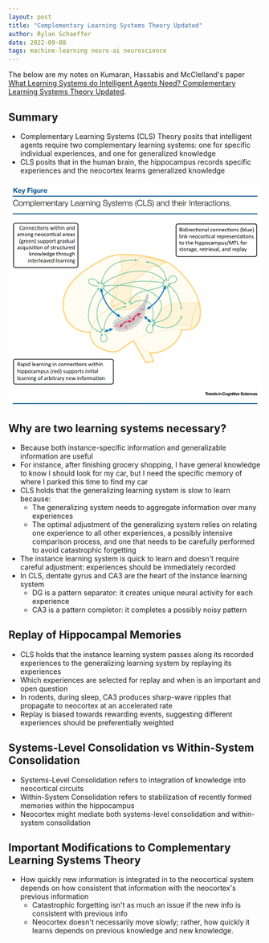 ```yaml
---
layout: post
title: "Complementary Learning Systems Theory Updated" 
author: Rylan Schaeffer
date: 2022-09-08
tags: machine-learning neuro-ai neuroscience 
---
```


The below are my notes on Kumaran, Hassabis and McClelland's paper
[What Learning Systems do Intelligent Agents Need? Complementary Learning
Systems Theory Updated](https://web.stanford.edu/~jlmcc/papers/KumaranHassabisMcC16CLSUpdate.pdf).

## Summary

- Complementary Learning Systems (CLS) Theory posits that intelligent agents require
  two complementary learning systems: one for specific individual experiences, and one
  for generalized knowledge
- CLS posits that in the human brain, the hippocampus records specific experiences
  and the neocortex learns generalized knowledge

![](2022-09-08-Complementary-Learning-Systems-Theory/img.png)


## Why are two learning systems necessary?

- Because both instance-specific information and generalizable information are useful
- For instance, after finishing grocery shopping, I have general knowledge to know I should
  look for my car, but I need the specific memory of where I parked this time to find my car
- CLS holds that the generalizing learning system is slow to learn because:
  - The generalizing system needs to aggregate information over many experiences
  - The optimal adjustment of the generalizing system relies on relating one experience
    to all other experiences, a possibly intensive comparison process, and one that needs
    to be carefully performed to avoid catastrophic forgetting 
- The instance learning system is quick to learn and doesn't require careful adjustment: experiences should be immediately recorded
- In CLS, dentate gyrus and CA3 are the heart of the instance learning system
  - DG is a pattern separator: it creates unique neural activity for each experience
  - CA3 is a pattern completor: it completes a possibly noisy pattern

## Replay of Hippocampal Memories

- CLS holds that the instance learning system passes along its recorded experiences
  to the generalizing learning system by replaying its experiences
- Which experiences are selected for replay and when is an important and open question
- In rodents, during sleep, CA3 produces sharp-wave ripples that propagate to neocortex
  at an accelerated rate
- Replay is biased towards rewarding events, suggesting different experiences should be 
  preferentially weighted

## Systems-Level Consolidation vs Within-System Consolidation

- Systems-Level Consolidation refers to integration of knowledge into neocortical circuits
- Within-System Consolidation refers to stabilization of recently formed memories within the hippocampus
- Neocortex might mediate both systems-level consolidation and within-system consolidation

## Important Modifications to Complementary Learning Systems Theory

- How quickly new information is integrated in to the neocortical system depends
  on how consistent that information with the neocortex's previous information
  - Catastrophic forgetting isn't as much an issue if the new info is consistent with previous info
  - Neocortex doesn't necessarily move slowly; rather, how quickly it learns depends on previous knowledge
    and new knowledge.
